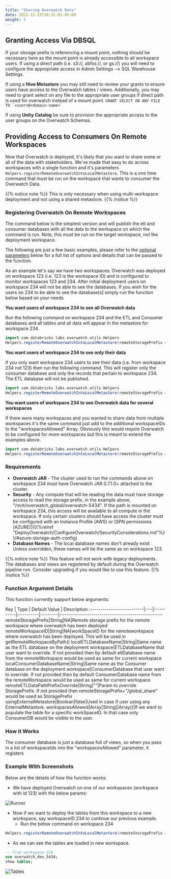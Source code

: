 ```yaml
---
title: "Sharing Overwatch Data"
date: 2022-12-15T18:31:01-05:00
weight: 5
---
```


## Granting Access Via DBSQL
If your storage prefix is referencing a mount point, nothing should be necessary here as the mount point is already 
accessible to all workspace users. If using a direct path (i.e. s3://, abfss://, or gs://) you will need to configure 
the appropriate access in Admin Settings --> SQL Warehouse Settings.

If using a **Hive Metastore** you may still need to review your grants to ensure users have access to the Overwatch 
tables / views. Additionally, you may need to grant select on any file to the appropriate user groups if direct path 
is used for overwatch instead of a mount point.
```GRANT SELECT ON ANY FILE TO `<user>@<domain-name>` ```

If using **Unity Catalog** be sure to provision the appropriate access to the user groups on the Overwatch Schemas.

## Providing Access to Consumers On Remote Workspaces
Now that Overwatch is deployed, it's likely that you want to share some or all of the data with stakeholders.
We've made that easy to do across workspaces with a single function and it's parameters 
`Helpers.registerRemoteOverwatchIntoLocalMetastore`. This is a one time command 
that must be run on the workspace that wants to consumer the Overwatch Data.

{{% notice note %}}
This is only necessary when using multi-workspace deployment and not using a shared metastore.
{{% /notice %}}

### Registering Overwatch On Remote Workspaces
The command below is the simplest version and will publish the etl and consumer databases with all the data to the 
workspace on which the command is run. Note, this must be run on the target workspace, not the deployment workspace.

The following are just a few basic examples, please refer to the [optional parameters](#function-argument-details) 
below for a full list of options and details that can be passed to the function.

As an example let's say we have two workspaces. Overwatch was deployed on workspace 123 (i.e. 123 is the workspace ID) 
and is configured to monitor workspaces 123 and 234. After initial deployment users on workspace 234 will not be able to 
see the databases. If you wish for the users on 234 to be able to see the database\[s\] simply run the function below 
based on your needs

**You want users of workspace 234 to see all Overwatch data**

Run the following command on workspace 234 and the ETL and Consumer databases and all tables and all data will appear 
in the metastore for workspace 234.
```scala
import com.databricks.labs.overwatch.utils.Helpers
Helpers.registerRemoteOverwatchIntoLocalMetastore(remoteStoragePrefix = "/mnt/overwatch_global/overwatch-5434", remoteWorkspaceID = "123")
```

**You want users of workspace 234 to see only their data**

If you only want workspace 234 users to see their data (i.e. from workspace 234 not 123) then run the following 
command. This will register only the consumer database and only the records that pertain to workspace 234. The ETL 
database will not be published.
```scala
import com.databricks.labs.overwatch.utils.Helpers
Helpers.registerRemoteOverwatchIntoLocalMetastore(remoteStoragePrefix = "/mnt/overwatch_global/overwatch-5434", remoteWorkspaceID = "123", workspacesAllowed = Array("234"))
```

**You want users of workspace 234 to see Overwatch data for several workspaces**

If there were many workspaces and you wanted to share data from multiple workspaces it's the same command just add to 
the additional workspaceIDs to the "workspacesAllowed" Array. Obviously this would require Overwatch to be configured 
for more workspaces but this is meant to extend the examples above.
```scala
import com.databricks.labs.overwatch.utils.Helpers
Helpers.registerRemoteOverwatchIntoLocalMetastore(remoteStoragePrefix = "/mnt/overwatch_global/overwatch-5434", remoteWorkspaceID = "123", workspacesAllowed = Array("234", "345", "456"))
```


### Requirements
* **Overwatch JAR** - The cluster used to run the commands above on workspace 234 must have Overwatch JAR 0.7.1.0+ attached to the cluster.
* **Security** - Any compute that will be reading the data must have storage access to read the storage prefix, in the example 
  above, "/mnt/overwatch_global/overwatch-5434". If the path is mounted on workspace 234, this access will be available 
  to all compute in the workspace. If only certain clusters should have access the cluster must be configured with 
  an Instance Profile (AWS) or 
  [SPN permissions (AZURE)]({{%relref "DeployOverwatch/ConfigureOverwatch/SecurityConsiderations.md"%}}/#azure-storage-auth-config)
* **Database Names** - The local database names don't already exist. Unless overridden, these names will be the same as on workspace 123.

{{% notice note %}}
This feature will not work with legacy deployments. The databases and views are registered by default during the 
Overwatch pipeline run. Consider upgrading if you would like to use this feature.
{{% /notice %}}

### Function Argument Details

This function currently support below arguments:

Key | Type | Default Value | Description
:--------------------------|:---|:----------|:----------|:--------|:--------------------------------------------------
remoteStoragePrefix|String|NA|Remote storage prefix for the remote workspace where overwatch has been deployed
remoteWorkspaceID|String|NA|workSpaceID for the remoteworkspace where overwatch has been deployed. This will be used in getRemoteWorkspaceByPath()
localETLDatabaseName|String|Same name as the ETL database on the deployment workspace|ETLDatabaseName that user want to override. If not provided then by default etlDatabase name from the remoteWorkspace would be used as same for current workspace
localConsumerDatabaseName|String|Same name as the Consumer database on the deployment workspace|ConsumerDatabase that user want to override. If not provided then by default ConsumerDatabase name from the remoteWorkspace would be used as same for current workspace
remoteETLDataPathPrefixOverride|String|""|Param to override StoragePrefix. If not provided then remoteStoragePrefix+"/global_share" would be used as StoragePrefix  
usingExternalMetastore|Boolean|false|Used in case if user using any ExternalMetastore.
workspacesAllowed|Array[String]|Array()|If we want to populate the table for a specific workSpaceID. In that case only ConsumerDB would be visible to the user.

### How it Works
The consumer database is just a database full of views, so when you pass in a list of workspaceIds into 
the "workspacesAllowed" parameter, it registers

### Example With Screenshots
Below are the details of how the function works:
* We have deployed Overwatch on one of our workspaces (workspace with id 123) with the below params:
  
![Runner](/images/DeployOverwatch/Runner.png)

* Now if we want to deploy the tables from this workspace to a new workspace, say workspaceID 234 to continue our 
  previous example.
  * Run the below command on workspace 234
```scala
Helpers.registerRemoteOverwatchIntoLocalMetastore(remoteStoragePrefix = "/mnt/overwatch_global/overwatch-5434",remoteWorkspaceID = "123", workspacesAllowed = Array())
```

* As we can see the tables are loaded in new workspace.
```sql
-- from workspace 234
use overwatch_dev_5434;
show tables;
```
![Tables](/images/DeployOverwatch/Tables.png)
